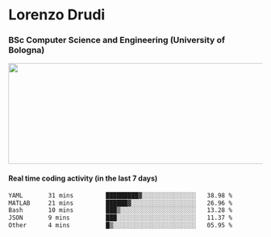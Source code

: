 # Lorenzo Drudi
### BSc Computer Science and Engineering (University of Bologna)

<img src="https://github-readme-stats-lorenzodrudi.vercel.app/api?username=LorenzoDrudi&count_private=true&show_icons=true&theme=gruvbox" height=200px width=550px>

<!---Use wakatime plugins to track the coding time--->
#### Real time coding activity (in the last 7 days)
<!--START_SECTION:waka-->

```txt
YAML       31 mins         █████████▓░░░░░░░░░░░░░░░   38.98 %
MATLAB     21 mins         ██████▓░░░░░░░░░░░░░░░░░░   26.96 %
Bash       10 mins         ███▒░░░░░░░░░░░░░░░░░░░░░   13.28 %
JSON       9 mins          ███░░░░░░░░░░░░░░░░░░░░░░   11.37 %
Other      4 mins          █▒░░░░░░░░░░░░░░░░░░░░░░░   05.95 %
```

<!--END_SECTION:waka-->
